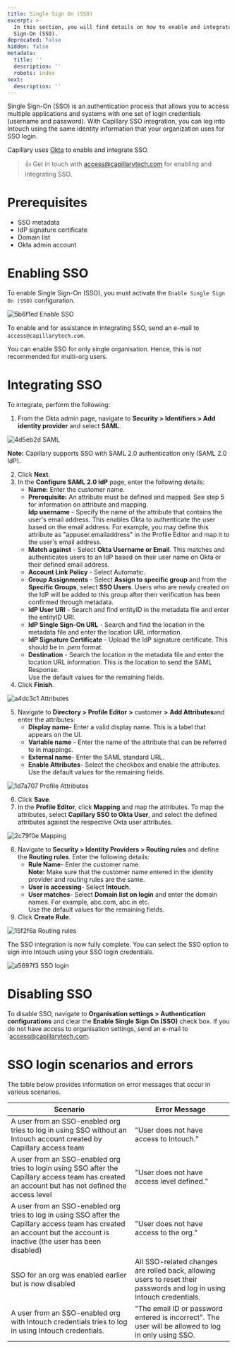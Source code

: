 ```yaml
---
title: Single Sign On (SSO)
excerpt: >-
  In this section, you will find details on how to enable and integrate Single
  Sign-On (SSO).
deprecated: false
hidden: false
metadata:
  title: ''
  description: ''
  robots: index
next:
  description: ''
---
```

Single Sign-On (SSO) is an authentication process that allows you to access multiple applications and systems with one set of login credentials (username and password). With Capillary SSO integration, you can log into Intouch using the same identity information that your organization uses for SSO login.

Capillary uses [Okta](https://developer.okta.com/docs/guides/build-sso-integration/saml2/main/) to enable and integrate SSO. 

> 👍 Get in touch with   [access@capillarytech.com](mailto:access@capillarytech.com) for enabling and integrating SSO.

# Prerequisites

*   SSO metadata
*   IdP signature certificate
*   Domain list
*   Okta admin account

# Enabling SSO

To enable Single Sign-On (SSO), you must activate the `Enable Single Sign On (SSO)` configuration.

![5b6f1ed Enable SSO](https://files.readme.io/5b6f1ed-Enable_SSO.png)

To enable and for assistance in integrating SSO, send an e-mail to `access@capillarytech.com`.

<Note title="Note">
You can enable SSO for only single organisation. Hence, this is not recommended for multi-org users.
</Note>

# Integrating SSO

To integrate, perform the following:

1. From the Okta admin page, navigate to **Security > Identifiers > Add identity provider** and select **SAML**.

![4d5eb2d SAML](https://files.readme.io/4d5eb2d-SAML.png)

**Note:** Capillary supports SSO with SAML 2.0 authentication only (SAML 2.0 <Glossary>IdP</Glossary>). 

2. Click **Next**.
3. In the **Configure SAML 2.0 IdP** page, enter the following details:
   * **Name:** Enter the customer name.
   * **Prerequisite:** An <Glossary>attribute</Glossary> must be defined and mapped. See step 5 for information on attribute and mapping.\
     **Idp username** - Specify the name of the attribute that contains the user's email address. This enables Okta to authenticate the user based on the email address. For example, you may define this attribute as "appuser.emailaddress" in the Profile Editor and map it to the user's email address.
   * **Match against** - Select **Okta Username or Email**. This matches and authenticates users to an IdP based on their user name on Okta or their defined email address. 
   * **Account Link Policy** - Select Automatic.
   * **Group Assignments** - Select **Assign to specific group** and from the **Specific Groups**, select **SSO Users**. Users who are newly created on the IdP will be added to this group after their verification has been confirmed through metadata.
   * **IdP User URI** - Search and find entityID in the metadata file and enter the entityID URI.
   * **IdP Single Sign-On URL** - Search and find the location in the metadata file and enter the location URL information.
   * **IdP Signature Certificate** - Upload the IdP signature certificate. This should be in *.pem* format.
   * **Destination** - Search the location in the metadata file and enter the location URL information. This is the location to send the SAML Response.\
     Use the default values for the remaining fields.
4. Click **Finish**.

![a4dc3c1 Attributes](https://files.readme.io/a4dc3c1-Attributes.gif)

5. Navigate to **Directory > Profile Editor** **>** customer **>** **Add Attributes**and enter the attributes:
   * **Display name**- Enter a valid display name. This is a label that appears on the UI.
   * **Variable name** - Enter the name of the attribute that can be referred to in mappings.
   * **External name**- Enter the SAML standard URL.
   * **Enable Attributes**- Select the checkbox and enable the attributes.\
     Use the default values for the remaining fields.

![1d7a707 Profile Attributes](https://files.readme.io/1d7a707-Profile_Attributes.gif)

6. Click **Save**.
7. In the **Profile Editor**, click **Mapping** and map the attributes. To map the attributes, select **Capillary SSO to Okta User**, and select the defined attributes against the respective Okta user attributes. 

![2c79f0e Mapping](https://files.readme.io/2c79f0e-Mapping.gif)

8. Navigate to **Security > Identity Providers > Routing rules** and define the **Routing rules**. Enter the following details:
   * **Rule Name**- Enter the customer name.\
     **Note:** Make sure that the customer name entered in the identity provider and routing rules are the same.
   * **User is accessing**- Select **Intouch**.
   * **User matches**- Select **Domain list on login** and enter the domain names. For example, abc.com, abc.in etc.\
     Use the default values for the remaining fields.
9. Click **Create Rule**.  

![15f2f6a Routing rules](https://files.readme.io/15f2f6a-Routing_rules.gif)

The SSO integration is now fully complete. You can select the SSO option to sign into Intouch using your SSO login credentials.

![a5697f3 SSO login](https://files.readme.io/a5697f3-SSO_login.png)

# Disabling SSO

To disable SSO,  navigate to  **Organisation settings > Authentication configurations** and clear the **Enable Single Sign On (SSO)** check box. If you do not have access to organisation settings, send an e-mail to \`[access@capillarytech.com](mailto:access@capillarytech.com).

# SSO login scenarios and errors

The table below provides information on error messages that occur in various scenarios.

| Scenario                                                                                                                                                                 | Error Message                                                                                                          |
| ------------------------------------------------------------------------------------------------------------------------------------------------------------------------ | ---------------------------------------------------------------------------------------------------------------------- |
| A user from an SSO-enabled org tries to log in using SSO without an Intouch account created by Capillary access team                                                     | "User does not have access to Intouch."                                                                                |
| A user from an SSO-enabled org tries to login using SSO after the Capillary access team has created an account but has not defined the access level                      | "User does not have access level defined."                                                                             |
| A user from an SSO-enabled org tries to log in using SSO after the Capillary access team has created an account but the account is inactive (the user has been disabled) | "User does not have access to the org."                                                                                |
| SSO for an org was enabled earlier but is now disabled                                                                                                                   | All SSO-related changes are rolled back, allowing users to reset their passwords and log in using Intouch credentials. |
| A user from an SSO-enabled org with Intouch credentials tries to log in using Intouch credentials.                                                                       | "The email ID or password entered is incorrect". The user will be allowed to log in only using SSO.                    |
